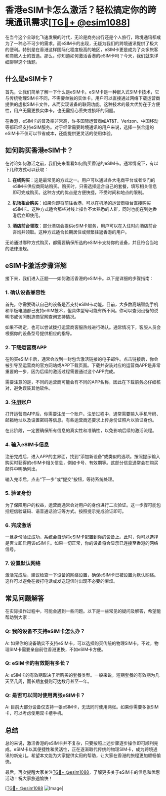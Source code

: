 # 香港eSIM卡怎么激活？轻松搞定你的跨境通讯需求[[TG💪+ @esim1088](https://t.me/s/esim1088)]

在当今这个全球化飞速发展的时代，无论是商务出行还是个人旅行，跨境通讯都成为了一种必不可少的需求。而eSIM卡的出现，无疑为我们的跨境通讯提供了极大的便利。特别是在香港这样国际化程度极高的地区，eSIM卡更是成为了众多旅客和商旅人士的首选。那么，你知道如何激活香港的eSIM卡吗？今天，我们就来详细聊聊这个话题。

## 什么是eSIM卡？

首先，让我们简单了解一下什么是eSIM卡。eSIM卡是一种嵌入式SIM卡技术，它与传统物理SIM卡不同，不需要单独的实体卡。用户可以直接通过网络下载运营商提供的虚拟SIM卡文件，从而实现设备的联网功能。这种技术的最大优势在于方便性，用户无需更换实体卡，也无需担心丢失或损坏的问题。

在香港，eSIM卡的普及率非常高，许多国际运营商如AT&T、Verizon、中国移动等都已经支持eSIM服务。对于经常需要跨境通讯的用户来说，选择一张合适的eSIM卡不仅可以节省成本，还能提供更灵活的使用体验。

## 如何购买香港eSIM卡？

在讨论如何激活之前，我们先来看看如何购买香港的eSIM卡。通常情况下，有以下几种方式可以获取：

1. **在线购买**：这是最常见的方式之一。用户可以通过各大电商平台或者专门的eSIM卡供应商网站购买。购买时，只需选择适合自己的套餐，填写相关信息即可完成购买。这种方式的优点是方便快捷，不受时间和地点的限制。

2. **机场柜台购买**：如果你即将前往香港，可以在机场的运营商柜台直接购买eSIM卡。这种方式适合那些对线上操作不太熟悉的人群，同时也能在到达香港后立即使用。

3. **酒店前台领取**：部分酒店会提供eSIM卡服务，用户可以在入住时向酒店前台咨询并领取。这种方式适合长期居住或频繁往返香港的用户。

无论通过哪种方式购买，都需要确保所选的eSIM卡支持你的设备，并且符合当地的法律法规。

## eSIM卡激活步骤详解

接下来，我们进入正题——如何激活香港的eSIM卡。以下是详细的步骤指南：

### 1. 确认设备兼容性

首先，你需要确认自己的设备是否支持eSIM卡功能。目前，大多数高端智能手机和平板电脑都已支持eSIM技术，但具体型号可能有所不同。你可以查阅设备的说明书或访问制造商官网查询支持情况。

如果不确定，也可以尝试拨打运营商客服热线进行确认。通常情况下，客服人员会根据你的设备型号提供相应的指导。

### 2. 下载运营商APP

在购买eSIM卡后，通常会收到一封包含激活链接的电子邮件。点击链接后，你会被引导至运营商的官方网站或APP下载页面。下载并安装对应的运营商APP是非常重要的一步，因为后续的激活过程需要通过这个APP完成。

需要注意的是，不同的运营商可能会有不同的APP名称，因此在下载前务必仔细核对，避免误装其他软件。

### 3. 注册账户

打开运营商APP后，你需要注册一个账户。注册过程中，通常需要输入手机号码、邮箱地址以及设置密码等信息。有些运营商还要求上传身份证照片以验证身份。

在此阶段，一定要确保所有信息的真实性和准确性，以免影响后续的激活流程。

### 4. 输入eSIM卡信息

注册完成后，进入APP的主界面，找到“添加新设备”或类似的选项。按照提示输入购买时获得的eSIM卡相关信息，例如卡号、有效期等。这部分信息通常会在购买邮件中明确列出。

输入完毕后，点击“下一步”或“提交”按钮，等待系统处理。

### 5. 验证身份

为了保障用户的权益，运营商通常会对用户的身份进行二次验证。这一步骤可能包括短信验证码、语音通话验证等方式。按照提示完成验证即可。

### 6. 完成激活

一旦身份验证成功，系统会自动将eSIM卡配置到你的设备上。此时，你可以选择是否立即启用该eSIM卡。如果一切正常，你的设备将会显示已连接至香港的网络信号。

### 7. 设置默认网络

激活完成后，建议检查一下设备的网络设置，确保eSIM卡已被设置为默认网络。这样可以避免在拨打电话或发送短信时出现不必要的麻烦。

## 常见问题解答

在实际操作过程中，可能会遇到一些问题。以下是一些常见的疑问及解答，希望能帮助到大家：

### Q: 我的设备不支持eSIM卡怎么办？
A: 如果你的设备确实不支持eSIM卡，可以选择购买传统的物理SIM卡。不过，物理SIM卡需要亲自前往香港更换，不如eSIM卡方便。

### Q: eSIM卡的有效期有多长？
A: eSIM卡的有效期取决于所购买的套餐类型。一般来说，短期套餐的有效期为几天至几周，而长期套餐则可达数月甚至一年。

### Q: 是否可以同时使用两张eSIM卡？
A: 目前大部分设备仅支持一张eSIM卡，无法同时使用两张。如果你需要多张SIM卡，可以考虑使用双卡槽手机。

## 总结

总的来说，激活香港的eSIM卡并不复杂，只要按照上述步骤逐步操作即可顺利完成。eSIM卡以其便捷性和灵活性，正在逐渐取代传统的物理SIM卡，成为跨境通讯的新宠儿。希望本文能为大家提供实用的帮助，让大家在香港的旅程更加顺畅愉快。

最后，再次提醒大家关注[TG💪+ @esim1088](https://t.me/s/esim1088)，了解更多关于eSIM卡的信息和优惠活动！祝大家旅途愉快！

[[TG💪+ @esim1088](https://t.me/s/esim1088) ![Image](https://i.postimg.cc/4NQfJmqS/Snipaste-2025-05-13-00-14-12.png)]